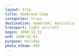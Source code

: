 ```yaml
---
layout: trip
title: Gembrook Camp
categories: trips
destination: Gembrook, Australia
transport: light aircraft
begin: 1998-12-31
end: 1999-01-01
purpose: holiday
photo_album: 949
---
```

